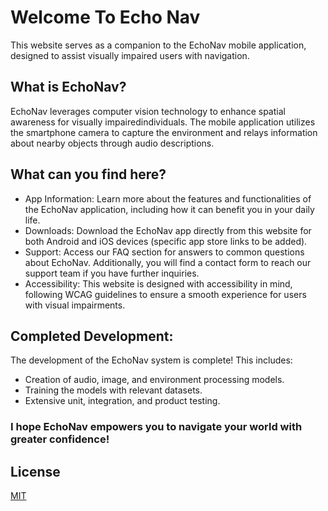 # Welcome To Echo Nav

This website serves as a companion to the EchoNav mobile application, designed to assist visually impaired users with navigation.

## What is EchoNav?

EchoNav leverages computer vision technology to enhance spatial awareness for visually 
impairedindividuals.  The mobile application utilizes the smartphone camera to capture 
the environment and relays information about nearby objects through audio descriptions.


## What can you find here?


- App Information: Learn more about the features and functionalities of the EchoNav application, including how it can benefit you in your daily life.
- Downloads: Download the EchoNav app directly from this website for both Android and iOS devices (specific app store links to be added).
- Support: Access our FAQ section for answers to common questions about EchoNav. Additionally, you will find a contact form to reach our support team if you have further inquiries.
- Accessibility: This website is designed with accessibility in mind,  following WCAG guidelines to ensure a smooth experience for users with visual impairments.


## Completed Development:

The development of the EchoNav system is complete! This includes:

- Creation of audio, image, and environment processing models.
- Training the models with relevant datasets.
- Extensive unit, integration, and product testing.

### I hope EchoNav empowers you to navigate your world with greater confidence!

## License

[MIT](LICENSE.txt)
